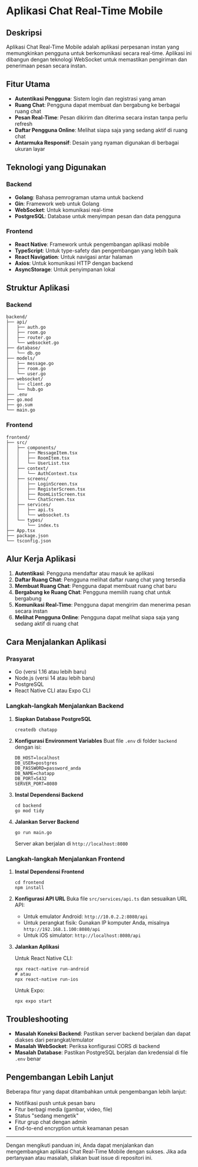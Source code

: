 # Aplikasi Chat Real-Time Mobile

## Deskripsi

Aplikasi Chat Real-Time Mobile adalah aplikasi perpesanan instan yang memungkinkan pengguna untuk berkomunikasi secara real-time. Aplikasi ini dibangun dengan teknologi WebSocket untuk memastikan pengiriman dan penerimaan pesan secara instan.

## Fitur Utama

- **Autentikasi Pengguna**: Sistem login dan registrasi yang aman
- **Ruang Chat**: Pengguna dapat membuat dan bergabung ke berbagai ruang chat
- **Pesan Real-Time**: Pesan dikirim dan diterima secara instan tanpa perlu refresh
- **Daftar Pengguna Online**: Melihat siapa saja yang sedang aktif di ruang chat
- **Antarmuka Responsif**: Desain yang nyaman digunakan di berbagai ukuran layar

## Teknologi yang Digunakan

### Backend
- **Golang**: Bahasa pemrograman utama untuk backend
- **Gin**: Framework web untuk Golang
- **WebSocket**: Untuk komunikasi real-time
- **PostgreSQL**: Database untuk menyimpan pesan dan data pengguna

### Frontend
- **React Native**: Framework untuk pengembangan aplikasi mobile
- **TypeScript**: Untuk type-safety dan pengembangan yang lebih baik
- **React Navigation**: Untuk navigasi antar halaman
- **Axios**: Untuk komunikasi HTTP dengan backend
- **AsyncStorage**: Untuk penyimpanan lokal

## Struktur Aplikasi

### Backend
```
backend/
├── api/
│   ├── auth.go
│   ├── room.go
│   ├── router.go
│   └── websocket.go
├── database/
│   └── db.go
├── models/
│   ├── message.go
│   ├── room.go
│   └── user.go
├── websocket/
│   ├── client.go
│   └── hub.go
├── .env
├── go.mod
├── go.sum
└── main.go
```

### Frontend
```
frontend/
├── src/
│   ├── components/
│   │   ├── MessageItem.tsx
│   │   ├── RoomItem.tsx
│   │   └── UserList.tsx
│   ├── context/
│   │   └── AuthContext.tsx
│   ├── screens/
│   │   ├── LoginScreen.tsx
│   │   ├── RegisterScreen.tsx
│   │   ├── RoomListScreen.tsx
│   │   └── ChatScreen.tsx
│   ├── services/
│   │   ├── api.ts
│   │   └── websocket.ts
│   └── types/
│       └── index.ts
├── App.tsx
├── package.json
└── tsconfig.json
```

## Alur Kerja Aplikasi

1. **Autentikasi**: Pengguna mendaftar atau masuk ke aplikasi
2. **Daftar Ruang Chat**: Pengguna melihat daftar ruang chat yang tersedia
3. **Membuat Ruang Chat**: Pengguna dapat membuat ruang chat baru
4. **Bergabung ke Ruang Chat**: Pengguna memilih ruang chat untuk bergabung
5. **Komunikasi Real-Time**: Pengguna dapat mengirim dan menerima pesan secara instan
6. **Melihat Pengguna Online**: Pengguna dapat melihat siapa saja yang sedang aktif di ruang chat

## Cara Menjalankan Aplikasi

### Prasyarat
- Go (versi 1.16 atau lebih baru)
- Node.js (versi 14 atau lebih baru)
- PostgreSQL
- React Native CLI atau Expo CLI

### Langkah-langkah Menjalankan Backend

1. **Siapkan Database PostgreSQL**
   ```
   createdb chatapp
   ```

2. **Konfigurasi Environment Variables**
   Buat file `.env` di folder `backend` dengan isi:
   ```
   DB_HOST=localhost
   DB_USER=postgres
   DB_PASSWORD=password_anda
   DB_NAME=chatapp
   DB_PORT=5432
   SERVER_PORT=8080
   ```

3. **Instal Dependensi Backend**
   ```
   cd backend
   go mod tidy
   ```

4. **Jalankan Server Backend**
   ```
   go run main.go
   ```
   Server akan berjalan di `http://localhost:8080`

### Langkah-langkah Menjalankan Frontend

1. **Instal Dependensi Frontend**
   ```
   cd frontend
   npm install
   ```

2. **Konfigurasi API URL**
   Buka file `src/services/api.ts` dan sesuaikan URL API:
   - Untuk emulator Android: `http://10.0.2.2:8080/api`
   - Untuk perangkat fisik: Gunakan IP komputer Anda, misalnya `http://192.168.1.100:8080/api`
   - Untuk iOS simulator: `http://localhost:8080/api`

3. **Jalankan Aplikasi**
   
   Untuk React Native CLI:
   ```
   npx react-native run-android
   # atau
   npx react-native run-ios
   ```
   
   Untuk Expo:
   ```
   npx expo start
   ```

## Troubleshooting

- **Masalah Koneksi Backend**: Pastikan server backend berjalan dan dapat diakses dari perangkat/emulator
- **Masalah WebSocket**: Periksa konfigurasi CORS di backend
- **Masalah Database**: Pastikan PostgreSQL berjalan dan kredensial di file `.env` benar

## Pengembangan Lebih Lanjut

Beberapa fitur yang dapat ditambahkan untuk pengembangan lebih lanjut:
- Notifikasi push untuk pesan baru
- Fitur berbagi media (gambar, video, file)
- Status "sedang mengetik"
- Fitur grup chat dengan admin
- End-to-end encryption untuk keamanan pesan

---

Dengan mengikuti panduan ini, Anda dapat menjalankan dan mengembangkan aplikasi Chat Real-Time Mobile dengan sukses. Jika ada pertanyaan atau masalah, silakan buat issue di repositori ini.
